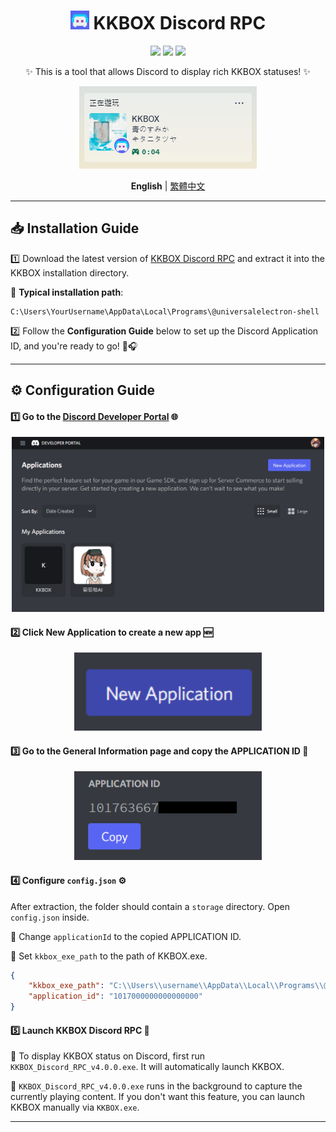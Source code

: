 <div align="center">
<h1><img src="./media/icon_128.png" width="30px"> KKBOX Discord RPC</h1>

<img src="https://img.shields.io/github/last-commit/poyu39/KKBOX_Discord_RPC.svg?style=for-the-badge">
<img src="https://img.shields.io/github/release/poyu39/KKBOX_Discord_RPC?style=for-the-badge&label=LAST_RELEASE">
<img src="https://img.shields.io/github/stars/poyu39/KKBOX_Discord_RPC?style=for-the-badge&label=Stars">

<p>✨ This is a tool that allows Discord to display rich KKBOX statuses! ✨</p>

<img src="./media/app_screenshot_2.png" alt="Application Screenshot">
<br>

**English** | [繁體中文](README_zh-tw.md)

</div>

---

## 📥 Installation Guide

1️⃣ Download the latest version of [KKBOX Discord RPC](https://github.com/poyu39/KKBOX_Discord_RPC/releases/download/v4.0.0/KKBOX_Discord_RPC_v4.0.0.zip) and extract it into the KKBOX installation directory.

📂 **Typical installation path**:
```
C:\Users\YourUsername\AppData\Local\Programs\@universalelectron-shell
```

2️⃣ Follow the **Configuration Guide** below to set up the Discord Application ID, and you're ready to go! 🚀🎧

---

## ⚙️ Configuration Guide

#### 1️⃣ Go to the [Discord Developer Portal](https://discord.com/developers/applications) 🌐
<div align="center">
    <img src="./media/app_screenshot_3.png" width="500px">
</div>

#### 2️⃣ Click **New Application** to create a new app 🆕
<div align="center">
    <img src="./media/app_screenshot_4.png" width="300px">
</div>

#### 3️⃣ Go to the **General Information** page and copy the **APPLICATION ID** 🔑
<div align="center">
    <img src="./media/app_screenshot_5.png" width="300px">
</div>

#### 4️⃣ Configure `config.json` ⚙️
After extraction, the folder should contain a `storage` directory. Open `config.json` inside.

🔧 Change `applicationId` to the copied APPLICATION ID.

🔧 Set `kkbox_exe_path` to the path of KKBOX.exe.

```json
{
    "kkbox_exe_path": "C:\\Users\\username\\AppData\\Local\\Programs\\@universalelectron-shell\\KKBOX.exe",
    "application_id": "1017000000000000000"
}
```

#### 5️⃣ Launch KKBOX Discord RPC 🚀

📌 To display KKBOX status on Discord, first run `KKBOX_Discord_RPC_v4.0.0.exe`. It will automatically launch KKBOX.

📌 `KKBOX_Discord_RPC_v4.0.0.exe` runs in the background to capture the currently playing content. If you don't want this feature, you can launch KKBOX manually via `KKBOX.exe`.

---